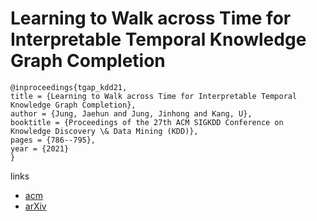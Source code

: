 # Learning to Walk across Time for Interpretable Temporal Knowledge Graph Completion

```
@inproceedings{tgap_kdd21,
title = {Learning to Walk across Time for Interpretable Temporal Knowledge Graph Completion},
author = {Jung, Jaehun and Jung, Jinhong and Kang, U},
booktitle = {Proceedings of the 27th ACM SIGKDD Conference on Knowledge Discovery \& Data Mining (KDD)},
pages = {786--795},
year = {2021}
}
```

links
- [acm](https://dl.acm.org/doi/10.1145/3447548.3467292)
- [arXiv](https://arxiv.org/abs/2012.10595)
